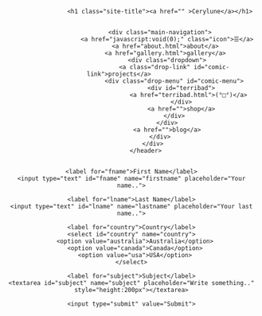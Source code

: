 <html>
  <head>
  <title></title>
  <link href="style.css" rel="stylesheet" type="text/css">
  </head>
<body>
		<header>
				<div id="header">


					<h1 class="site-title"><a href="" >Cerylune</a></h1>


					<div class="main-navigation">
						<a href="javascript:void(0);" class="icon">☰</a>
						<a href="about.html">about</a> 
						<a href="gallery.html">gallery</a> 
						<div class="dropdown">
							<a class="drop-link" id="comic-link">projects</a> 		
							<div class="drop-menu" id="comic-menu">
								<div id="terribad">
									<a href="terribad.html">(°□°)</a>
								</div>
								<a href="">shop</a>
							</div>
						</div>
						<a href="">blog</a>
					</div>
				</div>
			</header>


<main>
		<img src="" id="headerImage">

<footer> </footer>  
  
<div class="container">
  <form action="action_page.php">

    <label for="fname">First Name</label>
    <input type="text" id="fname" name="firstname" placeholder="Your name..">

    <label for="lname">Last Name</label>
    <input type="text" id="lname" name="lastname" placeholder="Your last name..">

    <label for="country">Country</label>
    <select id="country" name="country">
      <option value="australia">Australia</option>
      <option value="canada">Canada</option>
      <option value="usa">USA</option>
    </select>

    <label for="subject">Subject</label>
    <textarea id="subject" name="subject" placeholder="Write something.." style="height:200px"></textarea>

    <input type="submit" value="Submit">

  </form>
</div>
</body>
</html>
